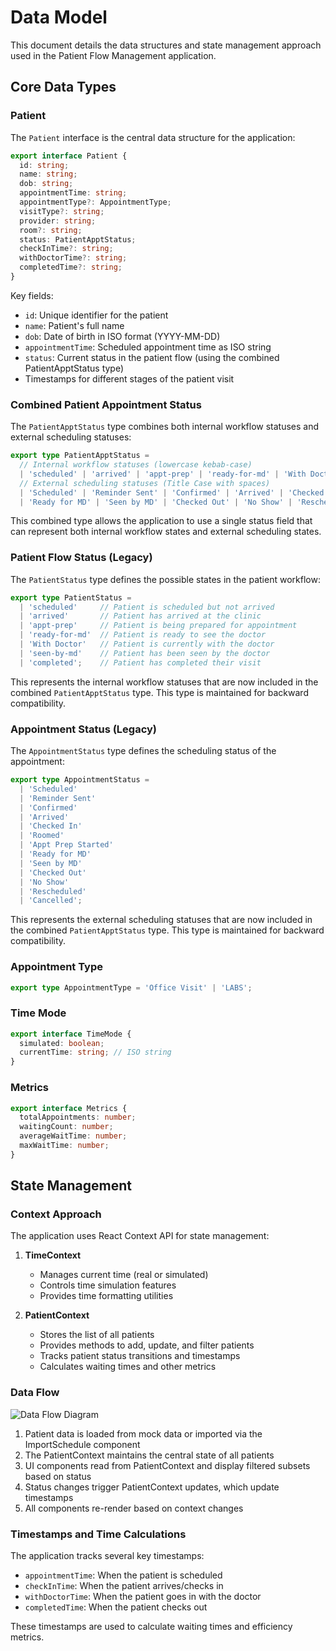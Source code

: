# Data Model

This document details the data structures and state management approach used in the Patient Flow Management application.

## Core Data Types

### Patient

The `Patient` interface is the central data structure for the application:

```typescript
export interface Patient {
  id: string;
  name: string;
  dob: string;
  appointmentTime: string;
  appointmentType?: AppointmentType;
  visitType?: string;
  provider: string;
  room?: string;
  status: PatientApptStatus;
  checkInTime?: string;
  withDoctorTime?: string;
  completedTime?: string;
}
```

Key fields:
- `id`: Unique identifier for the patient
- `name`: Patient's full name
- `dob`: Date of birth in ISO format (YYYY-MM-DD)
- `appointmentTime`: Scheduled appointment time as ISO string
- `status`: Current status in the patient flow (using the combined PatientApptStatus type)
- Timestamps for different stages of the patient visit

### Combined Patient Appointment Status

The `PatientApptStatus` type combines both internal workflow statuses and external scheduling statuses:

```typescript
export type PatientApptStatus = 
  // Internal workflow statuses (lowercase kebab-case)
  | 'scheduled' | 'arrived' | 'appt-prep' | 'ready-for-md' | 'With Doctor' | 'seen-by-md' | 'completed'
  // External scheduling statuses (Title Case with spaces)
  | 'Scheduled' | 'Reminder Sent' | 'Confirmed' | 'Arrived' | 'Checked In' | 'Roomed' | 'Appt Prep Started' 
  | 'Ready for MD' | 'Seen by MD' | 'Checked Out' | 'No Show' | 'Rescheduled' | 'Cancelled';
```

This combined type allows the application to use a single status field that can represent both internal workflow states and external scheduling states.

### Patient Flow Status (Legacy)

The `PatientStatus` type defines the possible states in the patient workflow:

```typescript
export type PatientStatus = 
  | 'scheduled'     // Patient is scheduled but not arrived
  | 'arrived'       // Patient has arrived at the clinic
  | 'appt-prep'     // Patient is being prepared for appointment
  | 'ready-for-md'  // Patient is ready to see the doctor
  | 'With Doctor'   // Patient is currently with the doctor
  | 'seen-by-md'    // Patient has been seen by the doctor
  | 'completed';    // Patient has completed their visit
```

This represents the internal workflow statuses that are now included in the combined `PatientApptStatus` type. This type is maintained for backward compatibility.

### Appointment Status (Legacy)

The `AppointmentStatus` type defines the scheduling status of the appointment:

```typescript
export type AppointmentStatus = 
  | 'Scheduled'
  | 'Reminder Sent'
  | 'Confirmed'
  | 'Arrived'
  | 'Checked In'
  | 'Roomed'
  | 'Appt Prep Started'
  | 'Ready for MD'
  | 'Seen by MD'
  | 'Checked Out'
  | 'No Show'
  | 'Rescheduled'
  | 'Cancelled';
```

This represents the external scheduling statuses that are now included in the combined `PatientApptStatus` type. This type is maintained for backward compatibility.

### Appointment Type

```typescript
export type AppointmentType = 'Office Visit' | 'LABS';
```

### Time Mode

```typescript
export interface TimeMode {
  simulated: boolean;
  currentTime: string; // ISO string
}
```

### Metrics

```typescript
export interface Metrics {
  totalAppointments: number;
  waitingCount: number;
  averageWaitTime: number;
  maxWaitTime: number;
}
```

## State Management

### Context Approach

The application uses React Context API for state management:

1. **TimeContext**
   - Manages current time (real or simulated)
   - Controls time simulation features
   - Provides time formatting utilities

2. **PatientContext**
   - Stores the list of all patients
   - Provides methods to add, update, and filter patients
   - Tracks patient status transitions and timestamps
   - Calculates waiting times and other metrics

### Data Flow

![Data Flow Diagram](https://via.placeholder.com/800x400?text=Patient+Data+Flow+Diagram)

1. Patient data is loaded from mock data or imported via the ImportSchedule component
2. The PatientContext maintains the central state of all patients
3. UI components read from PatientContext and display filtered subsets based on status
4. Status changes trigger PatientContext updates, which update timestamps
5. All components re-render based on context changes

### Timestamps and Time Calculations

The application tracks several key timestamps:
- `appointmentTime`: When the patient is scheduled
- `checkInTime`: When the patient arrives/checks in
- `withDoctorTime`: When the patient goes in with the doctor
- `completedTime`: When the patient checks out

These timestamps are used to calculate waiting times and efficiency metrics. 
